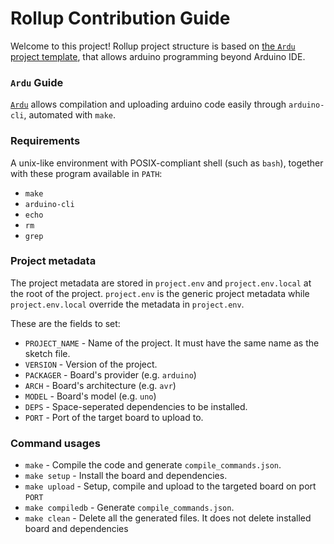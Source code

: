 # Rollup Contribution Guide

Welcome to this project!
Rollup project structure is based on [the `Ardu` project template](https://github.com/RechieKho/ardu),
that allows arduino programming beyond Arduino IDE.

### `Ardu` Guide

[`Ardu`](https://github.com/RechieKho/ardu) allows compilation and uploading arduino code
easily through `arduino-cli`, automated with `make`.

### Requirements

A unix-like environment with POSIX-compliant shell (such as `bash`),
together with these program available in `PATH`:

- `make`
- `arduino-cli`
- `echo`
- `rm`
- `grep`

### Project metadata

The project metadata are stored in `project.env` and `project.env.local` at the root of the project.
`project.env` is the generic project metadata while `project.env.local` override the metadata in `project.env`.

These are the fields to set:

- `PROJECT_NAME` - Name of the project. It must have the same name as the sketch file.
- `VERSION` - Version of the project.
- `PACKAGER` - Board's provider (e.g. `arduino`)
- `ARCH` - Board's architecture (e.g. `avr`)
- `MODEL` - Board's model (e.g. `uno`)
- `DEPS` - Space-seperated dependencies to be installed.
- `PORT` - Port of the target board to upload to.

### Command usages

- `make` - Compile the code and generate `compile_commands.json`.
- `make setup` - Install the board and dependencies.
- `make upload` - Setup, compile and upload to the targeted board on port `PORT`
- `make compiledb` - Generate `compile_commands.json`.
- `make clean` - Delete all the generated files. It does not delete installed board and dependencies
